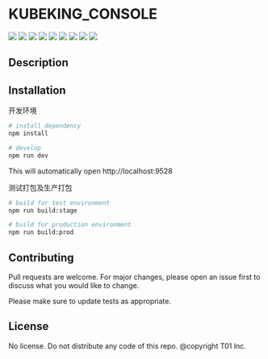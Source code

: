 
# KUBEKING_CONSOLE
![](https://img.shields.io/badge/node-v10.15.0-orange)
![](https://img.shields.io/badge/vue-v2.6.10-green)
![](https://img.shields.io/badge/vueRouter-v3.0.6-orange)
![](https://img.shields.io/badge/vuex-v3.1.0-blue)
![](https://img.shields.io/badge/axios-v0.19.0-orange)
![](https://img.shields.io/badge/elementUI-2.13.0-blue)
![](https://img.shields.io/badge/jssip-3.6.1-orange)
![](https://img.shields.io/badge/vueBaiduMap-0.21.22-blue)
![](https://img.shields.io/badge/version-v0.0.1-orange)

## Description

## Installation

开发环境
```bash
# install dependency
npm install

# develop
npm run dev
```

This will automatically open http://localhost:9528

测试打包及生产打包
```bash
# build for test environment
npm run build:stage

# build for production environment
npm run build:prod
```

## Contributing
Pull requests are welcome. For major changes, please open an issue first to discuss what you would like to change.

Please make sure to update tests as appropriate.

## License
No license. Do not distribute any code of this repo.
@copyright T01 Inc.
